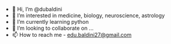 - 👋 Hi, I’m @dubaldini
- 👀 I’m interested in medicine, biology, neuroscience, astrology
- 🌱 I’m currently learning python
- 💞️ I’m looking to collaborate on ...
- 📫 How to reach me - edu.baldini27@gmail.com 

<!---
dubaldini/dubaldini is a ✨ special ✨ repository because its `README.md` (this file) appears on your GitHub profile.
You can click the Preview link to take a look at your changes.
--->
